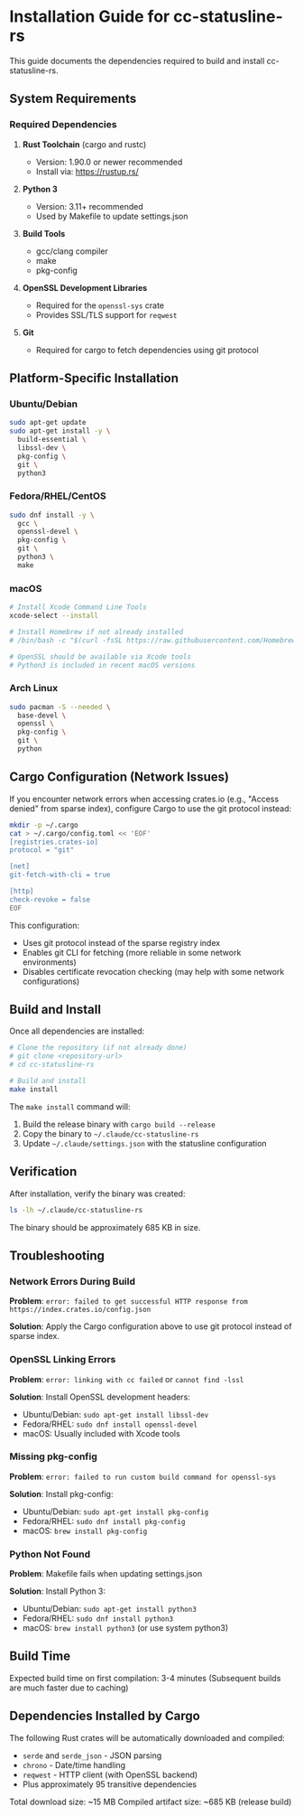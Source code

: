 # Installation Guide for cc-statusline-rs

This guide documents the dependencies required to build and install cc-statusline-rs.

## System Requirements

### Required Dependencies

1. **Rust Toolchain** (cargo and rustc)
   - Version: 1.90.0 or newer recommended
   - Install via: https://rustup.rs/

2. **Python 3**
   - Version: 3.11+ recommended
   - Used by Makefile to update settings.json

3. **Build Tools**
   - gcc/clang compiler
   - make
   - pkg-config

4. **OpenSSL Development Libraries**
   - Required for the `openssl-sys` crate
   - Provides SSL/TLS support for `reqwest`

5. **Git**
   - Required for cargo to fetch dependencies using git protocol

## Platform-Specific Installation

### Ubuntu/Debian

```bash
sudo apt-get update
sudo apt-get install -y \
  build-essential \
  libssl-dev \
  pkg-config \
  git \
  python3
```

### Fedora/RHEL/CentOS

```bash
sudo dnf install -y \
  gcc \
  openssl-devel \
  pkg-config \
  git \
  python3 \
  make
```

### macOS

```bash
# Install Xcode Command Line Tools
xcode-select --install

# Install Homebrew if not already installed
# /bin/bash -c "$(curl -fsSL https://raw.githubusercontent.com/Homebrew/install/HEAD/install.sh)"

# OpenSSL should be available via Xcode tools
# Python3 is included in recent macOS versions
```

### Arch Linux

```bash
sudo pacman -S --needed \
  base-devel \
  openssl \
  pkg-config \
  git \
  python
```

## Cargo Configuration (Network Issues)

If you encounter network errors when accessing crates.io (e.g., "Access denied" from sparse index), configure Cargo to use the git protocol instead:

```bash
mkdir -p ~/.cargo
cat > ~/.cargo/config.toml << 'EOF'
[registries.crates-io]
protocol = "git"

[net]
git-fetch-with-cli = true

[http]
check-revoke = false
EOF
```

This configuration:
- Uses git protocol instead of the sparse registry index
- Enables git CLI for fetching (more reliable in some network environments)
- Disables certificate revocation checking (may help with some network configurations)

## Build and Install

Once all dependencies are installed:

```bash
# Clone the repository (if not already done)
# git clone <repository-url>
# cd cc-statusline-rs

# Build and install
make install
```

The `make install` command will:
1. Build the release binary with `cargo build --release`
2. Copy the binary to `~/.claude/cc-statusline-rs`
3. Update `~/.claude/settings.json` with the statusline configuration

## Verification

After installation, verify the binary was created:

```bash
ls -lh ~/.claude/cc-statusline-rs
```

The binary should be approximately 685 KB in size.

## Troubleshooting

### Network Errors During Build

**Problem**: `error: failed to get successful HTTP response from https://index.crates.io/config.json`

**Solution**: Apply the Cargo configuration above to use git protocol instead of sparse index.

### OpenSSL Linking Errors

**Problem**: `error: linking with cc failed` or `cannot find -lssl`

**Solution**: Install OpenSSL development headers:
- Ubuntu/Debian: `sudo apt-get install libssl-dev`
- Fedora/RHEL: `sudo dnf install openssl-devel`
- macOS: Usually included with Xcode tools

### Missing pkg-config

**Problem**: `error: failed to run custom build command for openssl-sys`

**Solution**: Install pkg-config:
- Ubuntu/Debian: `sudo apt-get install pkg-config`
- Fedora/RHEL: `sudo dnf install pkg-config`
- macOS: `brew install pkg-config`

### Python Not Found

**Problem**: Makefile fails when updating settings.json

**Solution**: Install Python 3:
- Ubuntu/Debian: `sudo apt-get install python3`
- Fedora/RHEL: `sudo dnf install python3`
- macOS: `brew install python3` (or use system python3)

## Build Time

Expected build time on first compilation: 3-4 minutes
(Subsequent builds are much faster due to caching)

## Dependencies Installed by Cargo

The following Rust crates will be automatically downloaded and compiled:
- `serde` and `serde_json` - JSON parsing
- `chrono` - Date/time handling
- `reqwest` - HTTP client (with OpenSSL backend)
- Plus approximately 95 transitive dependencies

Total download size: ~15 MB
Compiled artifact size: ~685 KB (release build)
